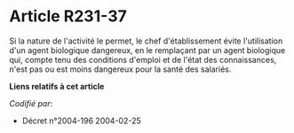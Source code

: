 # Article R231-37

Si la nature de l'activité le permet, le chef d'établissement évite l'utilisation d'un agent biologique dangereux, en le
remplaçant par un agent biologique qui, compte tenu des conditions d'emploi et de l'état des connaissances, n'est pas ou est
moins dangereux pour la santé des salariés.

**Liens relatifs à cet article**

_Codifié par_:

  - Décret n°2004-196 2004-02-25

